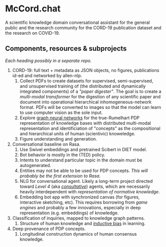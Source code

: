 # McCord.chat

A scientific knowledge domain conversational assistant for the general public and the research community for the CORD-19 publication dataset and the research on COVID-19.

## Components, resources & subprojects

_Each heading possibly in a separate repo._

1. CORD-19: full text + metadata as JSON objects, no figures, publications id-ed and networked by allen-nlp.  
   1. Collect PDFs to create datasets for supervised, semi-supervised, and unsupervised training of (the distributed and dynamically integrated components) of a _"paper digester"_.  The goal is to create a _multi-modal transformer_ for the digestion of any scientific paper and document into operational hierarchical inhomogeneous-network format.  PDFs will be converted to images so that the model can learn to use computer vision as the sole input.  
   2. Explore [graph neural networks](https://www.google.com/search?q=graph+neural+network) for the true-Rumelhart PDP representation of knowledge bases with distributed multi-modal representation and identificiation of "concepts" as the compositional and hierarchical units of human (scientivic) knoweledge.  
   3. Figure understanding and generation.  
2. Conversational baseline on Rasa.  
   1. Use Swivel embeddings and pretrained Scibert in DIET model.  
   2. Bot behavior is mostly in the (TED) policy.  
   3. Intents to understand particular topic in the domain must be autogenerated.  
   4. Entities may not be able to be used for PDP concepts. _This will probably be the first extension to Rasa._  
   5. NLG for conversational agent. Likely a long-term project directed toward _Level 4_ (aka [_consultative_](https://blog.rasa.com/5-levels-of-conversational-ai-2020-update/)) agents, which are necessarily heavily interdependent with _representation of normative knowledge_.  
   6. Embedding bot app with synchronized canvas (for figures, interactive sketching, etc). This requires borrowing from _game engines_ and probably a few innovations, especially in deep representation (e.g. embeddings) of knowledge.  
3. Classification of inquiries, mapped to knowledge graph patterns.
   1. Structure of human knowledge and [inductive bias](https://arxiv.org/pdf/1806.01261.pdf) in learning.   
4. Deep provenance of PDP concepts.   
   1. Longitudinal construction dynamics of human consensus knowledge.   
   
